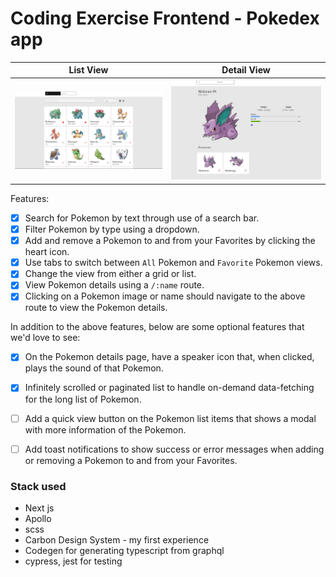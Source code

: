 # Coding Exercise Frontend - Pokedex app


List View           |  Detail View
:-------------------------:|:-------------------------:
![](example/list.jpg) |  ![](example/detail.jpg)


Features:

- [x] Search for Pokemon by text through use of a search bar.
- [x] Filter Pokemon by type using a dropdown.
- [x] Add and remove a Pokemon to and from your Favorites by clicking the heart icon.
- [x] Use tabs to switch between `All` Pokemon and `Favorite` Pokemon views.
- [x] Change the view from either a grid or list.
- [x] View Pokemon details using a `/:name` route.
- [x] Clicking on a Pokemon image or name should navigate to the above route to view the Pokemon details.

In addition to the above features, below are some optional features that we'd love to see:
- [x] On the Pokemon details page, have a speaker icon that, when clicked, plays the sound of that Pokemon.
- [x] Infinitely scrolled or paginated list to handle on-demand data-fetching for the long list of Pokemon.
- [ ] Add a quick view button on the Pokemon list items that shows a modal with more information of the Pokemon.
- [ ] Add toast notifications to show success or error messages when adding or removing a Pokemon to and from your Favorites.





### Stack used
- Next js
- Apollo
- scss
- Carbon Design System - my first experience
- Codegen for generating typescript from graphql 
- cypress, jest for testing 


